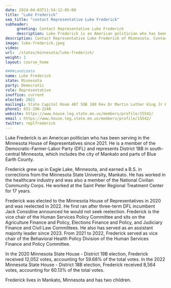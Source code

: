 ```yaml
---
date: 2024-04-03T11:54:12-05:00
title: "Luke Frederick"
seo_title: "contact Representative Luke Frederick"
subheader:
     greeting: Contact Representative Luke Frederick
     description: Luke Frederick is an American politician who has been serving in the Minnesota House of Representatives since 2021. He is a member of the Democratic-Farmer-Labor Party (DFL) and represents District 18B in south-central Minnesota, which includes the city of Mankato and parts of Blue Earth County.
description: Contact Representative Luke Frederick of Minnesota. Contact information for Luke Frederick includes email address, phone number, and mailing address.
image: luke-frederick.jpeg
video:
url:  /states/minnesota/luke-frederick/
weight: 1
layout: course_home

####candidate
name: Luke Frederick
state: Minnesota
party: Democratic
role: Representative
inoffice: current
elected: 2021
mailing1: State Capitol Room 487 SOB 100 Rev Dr Martin Luther King Jr Blvd St. Paul, MN 55155-1298
phone1: 651-296-3248
website: https://www.house.leg.state.mn.us/members/profile/15542/
email : https://www.house.leg.state.mn.us/members/profile/15542/
twitter: replfrederick
---
```


Luke Frederick is an American politician who has been serving in the Minnesota House of Representatives since 2021. He is a member of the Democratic-Farmer-Labor Party (DFL) and represents District 18B in south-central Minnesota, which includes the city of Mankato and parts of Blue Earth County.

Frederick grew up in Eagle Lake, Minnesota, and earned a B.S. in corrections from the Minnesota State University, Mankato. He has worked in the healthcare industry and was also a member of the National Civilian Community Corps. He worked at the Saint Peter Regional Treatment Center for 17 years.

Frederick was elected to the Minnesota House of Representatives in 2020 and was reelected in 2022. He first ran after three-term DFL incumbent Jack Considine announced he would not seek reelection. Frederick is the vice chair of the Human Services Policy Committee and sits on the Agriculture Finance and Policy, Elections Finance and Policy, and Judiciary Finance and Civil Law Committees. He also has served as an assistant majority leader since 2023. From 2021 to 2022, Frederick served as vice chair of the Behavioral Health Policy Division of the Human Services Finance and Policy Committee.

In the 2020 Minnesota State House - District 19B election, Frederick received 12,052 votes, accounting for 59.68% of the total votes. In the 2022 Minnesota State House - District 18B election, Frederick received 8,564 votes, accounting for 60.13% of the total votes.

Frederick lives in Mankato, Minnesota and has two children.
